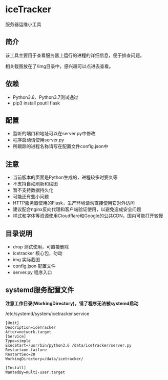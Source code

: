 # iceTracker

服务器运维小工具

## 简介

该工具主要用于查看服务器上运行的进程的详细信息，便于排查问题。

相关截图放在了/img目录中，感兴趣可以点进去查看。

## 依赖
* Python3.6、Python3.7测试通过
* pip3 install psutil flask

## 配置

* 监听的端口和地址可以在server.py中修改
* 程序启动请使用server.py
* 所跟踪的进程名称请写在配置文件config.json中

## 注意

* 当前版本的页面是Python生成的，进程较多时要久等
* 不支持自动刷新和绘图
* 暂不支持数据持久化
* 可能还有些小问题
* HTTP服务器使用的Flask，生产环境请勿直接使用它对外访问
* 建议配合nginx反向代理和客户端验证使用，以避免造成安全问题
* 样式和字体等资源使用Cloudflare和Google的公共CDN，国内可能打开较慢

## 目录说明
* drop 测试使用，可直接删除
* icetracker 核心包，勿动
* img 实际截图
* config.json 配置文件
* server.py 程序入口

## systemd服务配置文件

**注意工作目录(WorkingDirectory)，错了程序无法被systemd启动**

/etc/systemd/system/icetracker.service

```
[Unit]
Description=iceTracker
After=network.target
[Service]
Type=simple
ExecStart=/usr/bin/python3.6 /data/icetracker/server.py
Restart=on-failure
RestartSec=20
WorkingDirectory=/data/icetracker/

[Install]
WantedBy=multi-user.target

```
